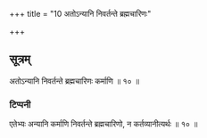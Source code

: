 +++
title = "10 अतोऽन्यानि निवर्तन्ते ब्रह्मचारिणः"

+++
## सूत्रम्
अतोऽन्यानि निवर्तन्ते ब्रह्मचारिणः कर्माणि ॥ १० ॥  
### टिप्पनी
एतेभ्यः अन्यानि कर्माणि निवर्तन्ते ब्रह्मचारिणो, न कर्तव्यानीत्यर्थः ॥ १० ॥
